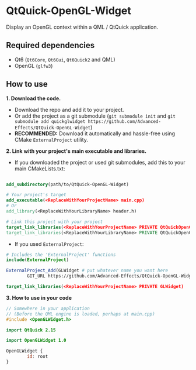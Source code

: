 # QtQuick-OpenGL-Widget
Display an OpenGL context within a QML / QtQuick application.

## Required dependencies

- Qt6 (`Qt6Core`, `Qt6Gui`, `Qt6Quick2` and QML)
- OpenGL (`glfw3`)

## How to use

**1. Download the code.**
- Download the repo and add it to your project.
- Or add the project as a git submodule (`git submodule init` and `git submodule add quickglwidget https://github.com/Advanced-Effects/QtQuick-OpenGL-Widget`)
- **RECOMMENDED:** Download it automatically and hassle-free using CMake `ExternalProject` utility.

**2. Link with your project's main executable and libraries.**
- If you downloaded the project or used git submodules, add this to your main CMakeLists.txt:
```cmake

add_subdirectory(path/to/QtQuick-OpenGL-Widget)

# Your project's target
add_executable(<ReplaceWithYourProjectName> main.cpp)
# Or
add_library(<ReplaceWithYourLibraryName> header.h)

# Link this project with your project
target_link_libraries(<ReplaceWithYourProjectName> PRIVATE QtQuickOpenGLWidget)
target_link_libraries(<ReplaceWithYourLibraryName> PRIVATE QtQuickOpenGLWidget)
```

- If you used `ExternalProject`:

```cmake
# Includes the 'ExternalProject' functions
include(ExternalProject)

ExternalProject_Add(GLWidget # put whatever name you want here
        GIT_URL https://github.com/Advanced-Effects/QtQuick-OpenGL-Widget)

target_link_libraries(<ReplaceWithYourProjectName> PRIVATE GLWidget)
```

**3. How to use in your code**

```cpp
// Somewhere in your application
// (Before the QML engine is loaded, perhaps at main.cpp)
#include <OpenGLWidget.h>
```

```qml
import QtQuick 2.15

import OpenGLWidget 1.0

OpenGLWidget {
        id: root
}
```
